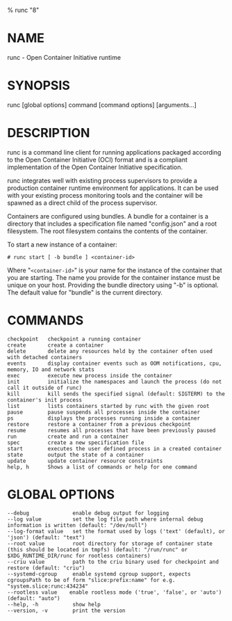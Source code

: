 % runc "8"

# NAME
   runc - Open Container Initiative runtime

# SYNOPSIS
   runc [global options] command [command options] [arguments...]

# DESCRIPTION
runc is a command line client for running applications packaged according to
the Open Container Initiative (OCI) format and is a compliant implementation of the
Open Container Initiative specification.

runc integrates well with existing process supervisors to provide a production
container runtime environment for applications. It can be used with your
existing process monitoring tools and the container will be spawned as a
direct child of the process supervisor.

Containers are configured using bundles. A bundle for a container is a directory
that includes a specification file named "config.json" and a root filesystem.
The root filesystem contains the contents of the container.

To start a new instance of a container:

    # runc start [ -b bundle ] <container-id>

Where "`<container-id>`" is your name for the instance of the container that you
are starting. The name you provide for the container instance must be unique on
your host. Providing the bundle directory using "-b" is optional. The default
value for "bundle" is the current directory.

# COMMANDS
    checkpoint   checkpoint a running container
    create       create a container
    delete       delete any resources held by the container often used with detached containers
    events       display container events such as OOM notifications, cpu, memory, IO and network stats
    exec         execute new process inside the container
    init         initialize the namespaces and launch the process (do not call it outside of runc)
    kill         kill sends the specified signal (default: SIGTERM) to the container's init process
    list         lists containers started by runc with the given root
    pause        pause suspends all processes inside the container
    ps           displays the processes running inside a container
    restore      restore a container from a previous checkpoint
    resume       resumes all processes that have been previously paused
    run          create and run a container
    spec         create a new specification file
    start        executes the user defined process in a created container
    state        output the state of a container
    update       update container resource constraints
    help, h      Shows a list of commands or help for one command

# GLOBAL OPTIONS
    --debug              enable debug output for logging
    --log value          set the log file path where internal debug information is written (default: "/dev/null")
    --log-format value   set the format used by logs ('text' (default), or 'json') (default: "text")
    --root value         root directory for storage of container state (this should be located in tmpfs) (default: "/run/runc" or $XDG_RUNTIME_DIR/runc for rootless containers)
    --criu value         path to the criu binary used for checkpoint and restore (default: "criu")
    --systemd-cgroup     enable systemd cgroup support, expects cgroupsPath to be of form "slice:prefix:name" for e.g. "system.slice:runc:434234"
    --rootless value    enable rootless mode ('true', 'false', or 'auto') (default: "auto")
    --help, -h           show help
    --version, -v        print the version
